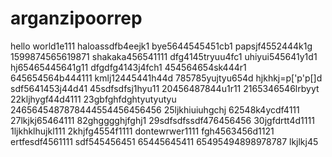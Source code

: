 # arganzipoorrep
hello world1e111
haloassdfb4eejk1
bye5644545451cb1
papsjf4552444k1g
1599874565619871
shakaka456541111
dfg4145tryuu4fc1
uhiyui545641y1d1
hj65465445641g11
dfgdfg4143j4fch1
454564654sk444r1
645654564b444111
kmlj12445441h44d
785785yujtyu654d
hjkhkj=p['p'p[]d
sdf5641453j44d41
45sdfsdfsj1hyu11
20456487844u1r11
2165346546lrbyyt
22kljhygf44d4111
23gbfghfdghtyutyutyu
2465645487878444554456456456
25ljkhiuiuhgchj
62548k4ycdf4111
27lkjkj65464111
82ghgggghjfghj1
29sdfsdfssdf476456456
30jgfdrtt4d1111
1ljkhklhujkl111
2khjfg4554f1111
dontewrwer1111
fgh4563456d1121
ertfesdf4561111
sdf545456451
65445645411
65495494898978787
lkjlkj45
